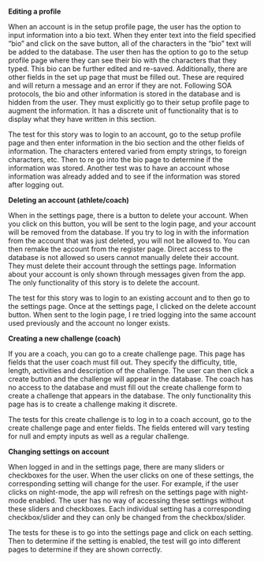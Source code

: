 **Editing a profile**

When an account is in the setup profile page, the user has the option to input information into a bio text. When they enter text into the field specified “bio” and click on the save button, all of the characters in the “bio” text will be added to the database. The user then has the option to go to the setup profile page where they can see their bio with the characters that they typed. This bio can be further edited and re-saved. Additionally, there are other fields in the set up page that must be filled out. These are required and will return a message and an error if they are not. Following SOA protocols, the bio and other information is stored in the database and is hidden from the user. They must explicitly go to their setup profile page to augment the information. It has a discrete unit of functionality that is to display what they have written in this section.

The test for this story was to login to an account, go to the setup profile page and then enter information in the bio section and the other fields of information. The characters entered varied from empty strings, to foreign characters, etc. Then to re go into the bio page to determine if the information was stored. Another test was to have an account whose information was already added and to see if the information was stored after logging out. 

**Deleting an account (athlete/coach)**

When in the settings page, there is a button to delete your account. When you click on this button, you will be sent to the login page, and your account will be removed from the database. If you try to log in with the information from the account that was just deleted, you will not be allowed to. You can then remake the account from the register page. Direct access to the database is not allowed so users cannot manually delete their account. They must delete their account through the settings page. Information about your account is only shown through messages given from the app. The only functionality of this story is to delete the account. 

The test for this story was to login to an existing account and to then go to the settings page. Once at the settings page, I clicked on the delete account button. When sent to the login page, I re tried logging into the same account used previously and the account no longer exists.

**Creating a new challenge (coach)**

If you are a coach, you can go to a create challenge page. This page has fields that the user coach must fill out. They specify the difficulty, title, length, activities and description of the challenge. The user can then click a create button and the challenge will appear in the database. The coach has no access to the database and must fill out the create challenge form to create a challenge that appears in the database. The only functionality this page has is to create a challenge making it discrete.

The tests for this create challenge is to log in to a coach account, go to the create challenge page and enter fields. The fields entered will vary testing for null and empty inputs as well as a regular challenge. 

**Changing settings on account**

When logged in and in the settings page, there are many sliders or checkboxes for the user. When the user clicks on one of these settings, the corresponding setting will change for the user. For example, if the user clicks on night-mode, the app will refresh on the settings page with night-mode enabled. The user has no way of accessing these settings without these sliders and checkboxes. Each individual setting has a corresponding checkbox/slider and they can only be changed from the checkbox/slider.

The tests for these is to go into the settings page and click on each setting. Then to determine if the setting is enabled, the test will go into different pages to determine if they are shown correctly.
